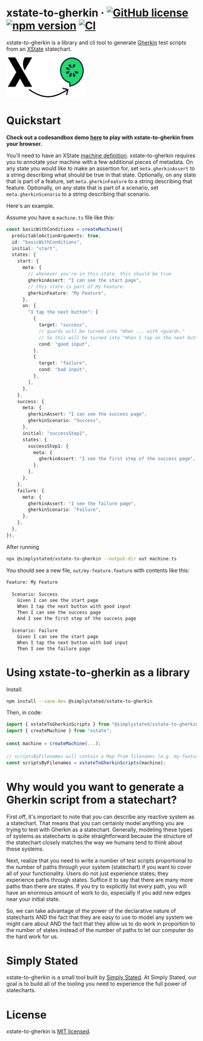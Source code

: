 # xstate-to-gherkin &middot; [![GitHub license](https://img.shields.io/badge/license-MIT-blue.svg)](https://github.com/simplystated/xstate-to-gherkin/blob/main/LICENSE) [![npm version](https://img.shields.io/npm/v/@simplystated/xstate-to-gherkin.svg?style=flat)](https://www.npmjs.com/package/@simplystated/xstate-to-gherkin) [![CI](https://github.com/simplystated/xstate-to-gherkin/actions/workflows/ci.yaml/badge.svg)](https://github.com/simplystated/xstate-to-gherkin/actions/workflows/ci.yaml)

xstate-to-gherkin is a library and cli tool to generate [Gherkin](https://cucumber.io/docs/gherkin/reference) test scripts from an [XState](https://github.com/statelyai/xstate) statechart.

![Logo](./xstate-to-gherkin.png)

# Quickstart

**Check out a codesandbox demo [here](https://codesandbox.io/s/simply-stated-xstate-to-gherkin-shdqv2) to play with xstate-to-gherkin from your browser.**

You'll need to have an XState [machine definition](https://xstate.js.org/docs/guides/machines.html).
xstate-to-gherkin requires you to annotate your machine with a few additional pieces of metadata.
On any state you would like to make an assertion for, set `meta.gherkinAssert` to a string describing what should be true in that state.
Optionally, on any state that is part of a feature, set `meta.gherkinFeature` to a string describing that feature.
Optionally, on any state that is part of a scenario, set `meta.gherkinScenario` to a string describing that scenario.

Here's an example.

Assume you have a `machine.ts` file like this:

```typescript
const basicWithConditions = createMachine({
  predictableActionArguments: true,
  id: "basicWithConditions",
  initial: "start",
  states: {
    start: {
      meta: {
        // whenever you're in this state, this should be true
        gherkinAssert: "I can see the start page",
        // this state is part of My Feature.
        gherkinFeature: "My Feature",
      },
      on: {
        "I tap the next button": [
          {
            target: "success",
            // guards will be turned into "When ... with <guard>."
            // So this will be turned into "When I tap on the next button with good input"
            cond: "good input",
          },
          {
            target: "failure",
            cond: "bad input",
          },
        ],
      },
    },
    success: {
      meta: {
        gherkinAssert: "I can see the success page",
        gherkinScenario: "Success",
      },
      initial: "successStep1",
      states: {
        successStep1: {
          meta: {
            gherkinAssert: "I see the first step of the success page",
          },
        },
      },
    },
    failure: {
      meta: {
        gherkinAssert: "I see the failure page",
        gherkinScenario: "Failure",
      },
    },
  },
});
```

After running

```bash
npx @simplystated/xstate-to-gherkin --output-dir out machine.ts
```

You should see a new file, `out/my-feature.feature` with contents like this:

```gherkin
Feature: My Feature

  Scenario: Success
    Given I can see the start page
    When I tap the next button with good input
    Then I can see the success page
    And I see the first step of the success page

  Scenario: Failure
    Given I can see the start page
    When I tap the next button with bad input
    Then I see the failure page
```

# Using xstate-to-gherkin as a library

Install:

```bash
npm install --save-dev @simplystated/xstate-to-gherkin
```

Then, in code:

```typescript
import { xstateToGherkinScripts } from "@simplystated/xstate-to-gherkin";
import { createMachine } from "xstate";

const machine = createMachine(...);

// scriptsByFilenames will contain a Map from filenames (e.g. my-feature.feature) to the Gherkin content of the file.
const scriptsByFilenames = xstateToGherkinScripts(machine);
```

# Why would you want to generate a Gherkin script from a statechart?

First off, it's important to note that you can describe any reactive system as a statechart.
That means that you can certainly model anything you are trying to test with Gherkin as a statechart.
Generally, modeling these types of systems as statecharts is quite straightforward because the structure of the statechart closely matches the way we humans tend to think about these systems.

Next, realize that you need to write a number of test scripts proportional to the number of paths through your system (statechart) if you want to cover all of your functionality.
Users do not just experience states; they experience paths through states.
Suffice it to say that there are many more paths than there are states.
If you try to explicitly list every path, you will have an enormous amount of work to do, especially if you add new edges near your initial state.

So, we can take advantage of the power of the declarative nature of statecharts AND the fact that they are easy to use to model any system we might care about AND the fact that they allow us to do work in proportion to the number of states instead of the number of paths to let our computer do the hard work for us.

# Simply Stated

xstate-to-gherkin is a small tool built by [Simply Stated](https://www.simplystated.dev).
At Simply Stated, our goal is to build all of the tooling you need to experience the full power of statecharts.

# License

xstate-to-gherkin is [MIT licensed](https://github.com/simplystated/xstate-to-gherkin/blob/main/LICENSE).
